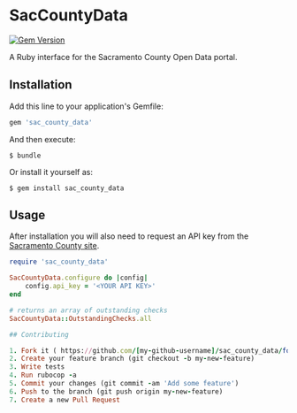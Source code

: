 # SacCountyData

[![Gem Version](https://badge.fury.io/rb/sac_county_data.svg)](https://badge.fury.io/rb/sac_county_data)

A Ruby interface for the Sacramento County Open Data portal.

## Installation

Add this line to your application's Gemfile:

```ruby
gem 'sac_county_data'
```

And then execute:

    $ bundle

Or install it yourself as:

    $ gem install sac_county_data

## Usage

After installation you will also need to request an API key from the [Sacramento County site](http://data.saccounty.net/developers/).

```ruby
require 'sac_county_data'

SacCountyData.configure do |config|
	config.api_key = '<YOUR API KEY>'
end

# returns an array of outstanding checks
SacCountyData::OutstandingChecks.all

## Contributing

1. Fork it ( https://github.com/[my-github-username]/sac_county_data/fork )
2. Create your feature branch (git checkout -b my-new-feature)
3. Write tests
4. Run rubocop -a
5. Commit your changes (git commit -am 'Add some feature')
6. Push to the branch (git push origin my-new-feature)
7. Create a new Pull Request
